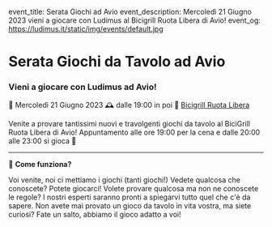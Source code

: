 event_title: Serata Giochi ad Avio
event_description: Mercoledì 21 Giugno 2023 vieni a giocare con Ludimus al Bicigrill Ruota Libera di Avio!
event_og: https://ludimus.it/static/img/events/default.jpg

# Serata Giochi da Tavolo ad Avio

### Vieni a giocare con Ludimus ad Avio!

📅 Mercoledì 21 Giugno 2023
🕰 dalle 19:00 in poi
📍 [Bicigrill Ruota Libera](https://goo.gl/maps/mw4eXgwcE4hmBt5R6)

Venite a provare tantissimi nuovi e travolgenti giochi da tavolo al BiciGrill Ruota Libera di Avio!
Appuntamento alle ore 19:00 per la cena e dalle 20:00 alle 23:00 si gioca 🎲

---

🎲 **Come funziona?**

Voi venite, noi ci mettiamo i giochi (tanti giochi!)
Vedete qualcosa che conoscete? Potete giocarci!
Volete provare qualcosa ma non ne conoscete le regole? I nostri esperti saranno pronti a spiegarvi tutto quel che c'è da sapere.
Non avete mai provato un gioco da tavolo in vita vostra, ma siete curiosi? Fate un salto, abbiamo il gioco adatto a voi!
